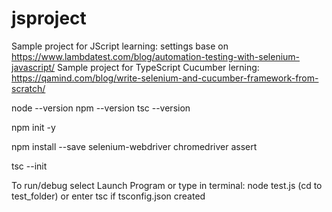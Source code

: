 # jsproject

Sample project for JScript learning:
settings base on https://www.lambdatest.com/blog/automation-testing-with-selenium-javascript/
Sample project for TypeScript Cucumber lerning:
https://qamind.com/blog/write-selenium-and-cucumber-framework-from-scratch/

<!-- Before all: create new repository in GitHub, add gitignore file to GitHub repo and clone this repo to local. Try to push some updated to be sure push/pull working. -->

<!-- Step 1: Initialize the project in this folder. Open the IDE terminal and navigate to the project location. Run the following commands: -->
node --version
npm --version
tsc --version
<!-- See: all versions -->
npm init -y
<!-- See: package.json file has created  -->
npm install --save selenium-webdriver chromedriver assert
<!-- bunyan logger cucumber-console-formatter eslint gherkin-lint multiple-cucumber-html-reporter prettier chai cucumber/cucumber typescript ts-node  -->
<!-- See: packaje-lock.json file has created, node_modules folder has created, pacaje.json has updated -->

<!-- Crdate folder for TScestcases with sample file, open terminal there, run command -->
tsc --init
<!-- See: testconfig.json file created, update it as here... -->

<!-- add configuration for run/debug (launch.json file should be created inside .vscode folder) referense vscode tutorial-->

To run/debug select Launch Program or type in terminal: node test.js (cd to test_folder) or enter tsc if tsconfig.json created